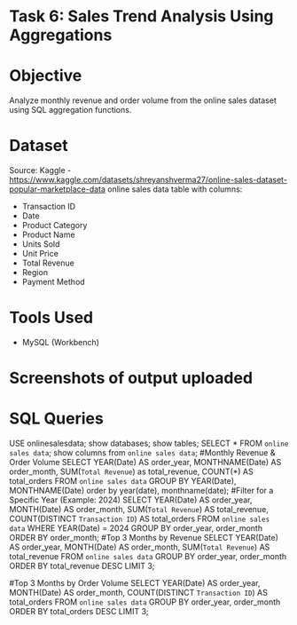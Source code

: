 # Task 6: Sales Trend Analysis Using Aggregations

# Objective
Analyze monthly revenue and order volume from the online sales dataset using SQL aggregation functions.

# Dataset
Source: Kaggle - https://www.kaggle.com/datasets/shreyanshverma27/online-sales-dataset-popular-marketplace-data
online sales data table with columns:
- Transaction ID
- Date
- Product Category
- Product Name
- Units Sold
- Unit Price
- Total Revenue
- Region
- Payment Method

# Tools Used
- MySQL (Workbench)

# Screenshots of output uploaded 

# SQL Queries
USE onlinesalesdata;
show databases;
show tables;
SELECT * FROM `online sales data`;
show columns from `online sales data`;
#Monthly Revenue & Order Volume
SELECT
    YEAR(Date) AS order_year,
    MONTHNAME(Date) AS order_month,
    SUM(`Total Revenue`) as total_revenue,
    COUNT(*) AS total_orders
FROM `online sales data`
GROUP BY YEAR(Date), MONTHNAME(Date)
order by year(date), monthname(date);
#Filter for a Specific Year (Example: 2024)
SELECT 
    YEAR(Date) AS order_year,
    MONTH(Date) AS order_month,
    SUM(`Total Revenue`) AS total_revenue,
    COUNT(DISTINCT `Transaction ID`) AS total_orders
FROM `online sales data`
WHERE YEAR(Date) = 2024
GROUP BY order_year, order_month
ORDER BY order_month;
#Top 3 Months by Revenue
SELECT 
    YEAR(Date) AS order_year,
    MONTH(Date) AS order_month,
    SUM(`Total Revenue`) AS total_revenue
FROM `online sales data`
GROUP BY order_year, order_month
ORDER BY total_revenue DESC
LIMIT 3;

#Top 3 Months by Order Volume
SELECT 
    YEAR(Date) AS order_year,
    MONTH(Date) AS order_month,
    COUNT(DISTINCT `Transaction ID`) AS total_orders
FROM `online sales data`
GROUP BY order_year, order_month
ORDER BY total_orders DESC
LIMIT 3;

